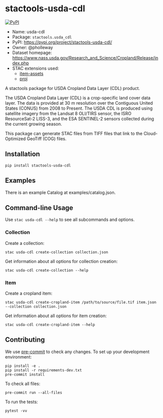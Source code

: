 # stactools-usda-cdl

[![PyPI](https://img.shields.io/pypi/v/stactools-usda-cdl)](https://pypi.org/project/stactools-usda-cdl/)

- Name: usda-cdl
- Package: `stactools.usda_cdl`
- PyPI: https://pypi.org/project/stactools-usda-cdl/
- Owner: @pholleway
- Dataset homepage: https://www.nass.usda.gov/Research_and_Science/Cropland/Release/index.php
- STAC extensions used:
  - [item-assets](https://github.com/stac-extensions/item-assets)
  - [proj](https://github.com/stac-extensions/projection/)

A stactools package for USDA Cropland Data Layer (CDL) product. 

The USDA Cropland Data Layer (CDL) is a crop-specific land cover data layer. The data is provided at 30 m resolution over the Contiguous United States (CONUS) from 2008 to Present. The USDA CDL is produced using satellite imagery from the Landsat 8 OLI/TIRS sensor, the ISRO ResourceSat-2 LISS-3, and the ESA SENTINEL-2 sensors collected during the current growing season.

This package can generate STAC files from TIFF files that link to the Cloud-Optimized GeoTiff (COG) files.

## Installation
```shell
pip install stactools-usda-cdl
```
## Examples

There is an example Catalog at examples/catalog.json. 

## Command-line Usage

Use `stac usda-cdl --help` to see all subcommands and options.

### Collection

Create a collection:

```shell
stac usda-cdl create-collection collection.json
```

Get information about all options for collection creation:

```shell
stac usda-cdl create-collection --help
```

### Item

Create a cropland item:

```shell
stac usda-cdl create-cropland-item /path/to/source/file.tif item.json --collection collection.json
```

Get information about all options for item creation:

```shell
stac usda-cdl create-cropland-item --help
```

## Contributing

We use [pre-commit](https://pre-commit.com/) to check any changes.
To set up your development environment:

```shell
pip install -e .
pip install -r requirements-dev.txt
pre-commit install
```

To check all files:

```shell
pre-commit run --all-files
```

To run the tests:

```shell
pytest -vv
